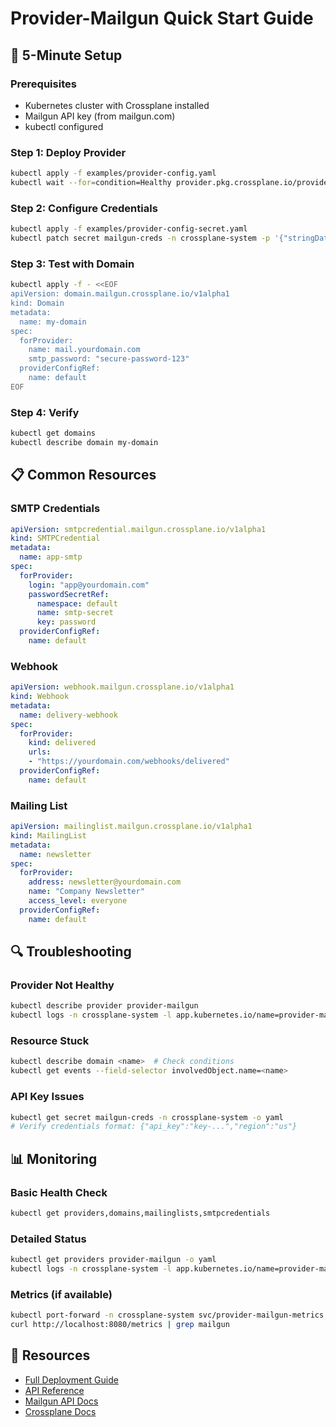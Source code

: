 # Provider-Mailgun Quick Start Guide

## 🚀 5-Minute Setup

### Prerequisites
- Kubernetes cluster with Crossplane installed
- Mailgun API key (from mailgun.com)
- kubectl configured

### Step 1: Deploy Provider
```bash
kubectl apply -f examples/provider-config.yaml
kubectl wait --for=condition=Healthy provider.pkg.crossplane.io/provider-mailgun --timeout=300s
```

### Step 2: Configure Credentials
```bash
kubectl apply -f examples/provider-config-secret.yaml
kubectl patch secret mailgun-creds -n crossplane-system -p '{"stringData":{"credentials":"{\"api_key\":\"YOUR_API_KEY_HERE\",\"region\":\"us\"}"}}'
```

### Step 3: Test with Domain
```bash
kubectl apply -f - <<EOF
apiVersion: domain.mailgun.crossplane.io/v1alpha1
kind: Domain
metadata:
  name: my-domain
spec:
  forProvider:
    name: mail.yourdomain.com
    smtp_password: "secure-password-123"
  providerConfigRef:
    name: default
EOF
```

### Step 4: Verify
```bash
kubectl get domains
kubectl describe domain my-domain
```

## 📋 Common Resources

### SMTP Credentials
```yaml
apiVersion: smtpcredential.mailgun.crossplane.io/v1alpha1
kind: SMTPCredential
metadata:
  name: app-smtp
spec:
  forProvider:
    login: "app@yourdomain.com"
    passwordSecretRef:
      namespace: default
      name: smtp-secret
      key: password
  providerConfigRef:
    name: default
```

### Webhook
```yaml
apiVersion: webhook.mailgun.crossplane.io/v1alpha1
kind: Webhook
metadata:
  name: delivery-webhook
spec:
  forProvider:
    kind: delivered
    urls:
    - "https://yourdomain.com/webhooks/delivered"
  providerConfigRef:
    name: default
```

### Mailing List
```yaml
apiVersion: mailinglist.mailgun.crossplane.io/v1alpha1
kind: MailingList
metadata:
  name: newsletter
spec:
  forProvider:
    address: newsletter@yourdomain.com
    name: "Company Newsletter"
    access_level: everyone
  providerConfigRef:
    name: default
```

## 🔍 Troubleshooting

### Provider Not Healthy
```bash
kubectl describe provider provider-mailgun
kubectl logs -n crossplane-system -l app.kubernetes.io/name=provider-mailgun
```

### Resource Stuck
```bash
kubectl describe domain <name>  # Check conditions
kubectl get events --field-selector involvedObject.name=<name>
```

### API Key Issues
```bash
kubectl get secret mailgun-creds -n crossplane-system -o yaml
# Verify credentials format: {"api_key":"key-...","region":"us"}
```

## 📊 Monitoring

### Basic Health Check
```bash
kubectl get providers,domains,mailinglists,smtpcredentials
```

### Detailed Status
```bash
kubectl get providers provider-mailgun -o yaml
kubectl logs -n crossplane-system -l app.kubernetes.io/name=provider-mailgun -f
```

### Metrics (if available)
```bash
kubectl port-forward -n crossplane-system svc/provider-mailgun-metrics 8080:8080
curl http://localhost:8080/metrics | grep mailgun
```

## 🔗 Resources

- [Full Deployment Guide](DEPLOYMENT_GUIDE.md)
- [API Reference](https://pkg.go.dev/github.com/rossigee/provider-mailgun)
- [Mailgun API Docs](https://documentation.mailgun.com/en/latest/api_reference.html)
- [Crossplane Docs](https://crossplane.io/docs/)
